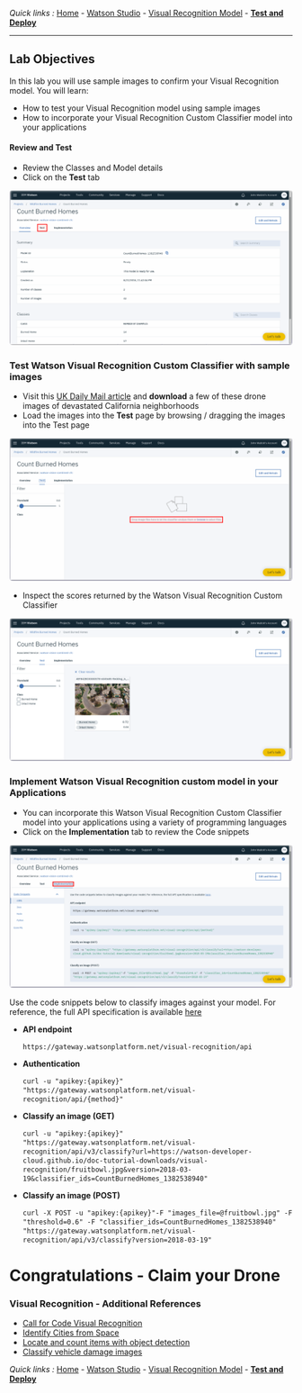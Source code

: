 *Quick links :*
[Home](/README.md) - [Watson Studio](/STUDIO.md) - [Visual Recognition Model](/VISRECO.md) -
[**Test and Deploy**](/VRMTEST.md)
***

## Lab Objectives

In this lab you will use sample images to confirm your Visual Recognition model. You will learn:

- How to test your Visual Recognition model using sample images
- How to incorporate your Visual Recognition Custom Classifier model into your applications

#### Review and Test
- Review the Classes and Model details
- Click on the **Test** tab

![Watson Studio  screenshot](screenshots/WatsonStudio-VisualRecognitionModelSummary.png)

### Test Watson Visual Recognition Custom Classifier with sample images
- Visit this [UK Daily Mail article](http://www.dailymail.co.uk/news/article-6045685/Incredible-drone-images-charred-trees-burnt-homes-eighth-person-dies-California.html) and **download** a few of these drone images of devastated California neighborhoods
- Load the images into the **Test** page by browsing / dragging the images into the Test page

![Watson Studio  screenshot](screenshots/WatsonStudio-VisualRecognitionModelTestBlank.png)

- Inspect the scores returned by the Watson Visual Recognition Custom Classifier

![Watson Studio  screenshot](screenshots/WatsonStudio-VisualRecognitionModelTestImage.png)

### Implement Watson Visual Recognition custom model in your Applications
- You can incorporate this Watson Visual Recognition Custom Classifier model into your applications using a variety of programming languages
- Click on the **Implementation** tab to review the Code snippets

![Watson Studio  screenshot](screenshots/WatsonStudio-VisualRecognitionModelImplement.png)

Use the code snippets below to classify images against your model. For reference, the full API specification is available [here](https://www.ibm.com/watson/developercloud/visual-recognition/api/v3/)

- **API endpoint**

  ```
  https://gateway.watsonplatform.net/visual-recognition/api
  ```

- **Authentication**

  ```
  curl -u "apikey:{apikey}" "https://gateway.watsonplatform.net/visual-recognition/api/{method}"
  ```

- **Classify an image (GET)**

  ```
  curl -u "apikey:{apikey}" "https://gateway.watsonplatform.net/visual-recognition/api/v3/classify?url=https://watson-developer-cloud.github.io/doc-tutorial-downloads/visual-recognition/fruitbowl.jpg&version=2018-03-19&classifier_ids=CountBurnedHomes_1382538940"
  ```

- **Classify an image (POST)**

  ```
  curl -X POST -u "apikey:{apikey}"-F "images_file=@fruitbowl.jpg" -F "threshold=0.6" -F "classifier_ids=CountBurnedHomes_1382538940" "https://gateway.watsonplatform.net/visual-recognition/api/v3/classify?version=2018-03-19"
  ```

# Congratulations - Claim your Drone

### Visual Recognition - Additional References
- [Call for Code Visual Recognition](https://developer.ibm.com/callforcode/resources/visual-recognition/)
- [Identify Cities from Space](https://developer.ibm.com/code/patterns/identify-cities-from-space/)
- [Locate and count items with object detection](https://developer.ibm.com/code/patterns/locate-and-count-items-with-object-detection/)
- [Classify vehicle damage images](https://developer.ibm.com/code/patterns/classify-vehicle-damage-images/)

*Quick links :*
[Home](/README.md) - [Watson Studio](STUDIO.md) - [Visual Recognition Model](VISRECO.md) -
[**Test and Deploy**](/VRMTEST.md)
